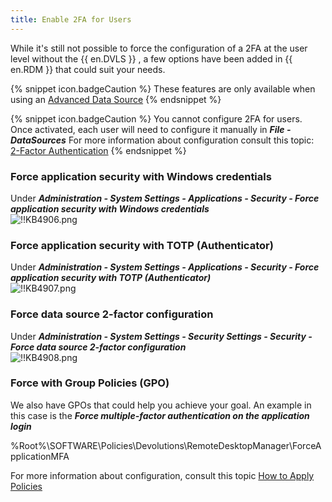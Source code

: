 ```yaml
---
title: Enable 2FA for Users
---
```

While it's still not possible to force the configuration of a 2FA at the user level without the {{ en.DVLS }} , a few options have been added in {{ en.RDM }} that could suit your needs.  

{% snippet icon.badgeCaution %}
These features are only available when using an [Advanced Data Source](/rdm/windows/data-sources/data-sources-types/advanced-data-sources/)
{% endsnippet %}  

{% snippet icon.badgeCaution %}
You cannot configure 2FA for users. Once activated, each user will need to configure it manually in ***File - DataSources*** For more information about configuration consult this topic: [2-Factor Authentication](/rdm/windows/data-sources/multi-factor-authentication/)
{% endsnippet %}

### Force application security with Windows credentials

Under ***Administration - System Settings - Applications - Security - Force application security with Windows credentials***  
![!!KB4906.png](https://webdevolutions.azureedge.net/docs/en/kb/KB4906.png)

### Force application security with TOTP (Authenticator)
Under ***Administration - System Settings - Applications - Security - Force application security with TOTP (Authenticator)***  
![!!KB4907.png](https://webdevolutions.azureedge.net/docs/en/kb/KB4907.png)

### Force data source 2-factor configuration
Under ***Administration - System Settings - Security Settings - Security - Force data source 2-factor configuration***  
![!!KB4908.png](https://webdevolutions.azureedge.net/docs/en/kb/KB4908.png)

### Force with Group Policies (GPO)
We also have GPOs that could help you achieve your goal. An example in this case is the ***Force multiple-factor authentication on the application login***  

%Root%\SOFTWARE\Policies\Devolutions\RemoteDesktopManager\ForceApplicationMFA  

For more information about configuration, consult this topic [How to Apply Policies](/kb/remote-desktop-manager/how-to-articles/group-policies/)
